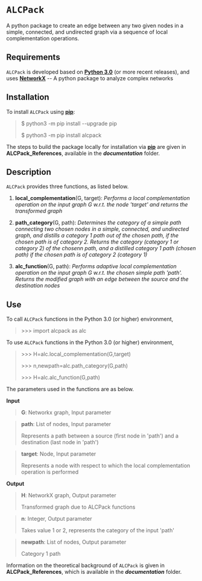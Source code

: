 # `ALCPack`

A python package to create an edge between any two given nodes in a simple, connected, and undirected graph via a sequence of local complementation operations.


## Requirements

`ALCPack` is developed based on [**Python 3.0**](https://www.python.org/download/releases/3.0/) (or more recent releases), and uses [**NetworkX**](https://networkx.github.io) -- A python package to analyze complex networks


## Installation

To install `ALCPack` using [**pip**](https://pip.pypa.io/en/stable/):

>
>$ python3 -m pip install --upgrade pip
>
>$ python3 -m pip install alcpack
>

The steps to build the package locally for installation via [**pip**](https://pip.pypa.io/en/stable/) are given in **ALCPack_References**, available in the ***documentation*** folder. 


## Description 

`ALCPack` provides three functions, as listed below.

1. **local_complementation**(G, target): *Performs a local complementation operation on the input graph G w.r.t. the node 'target' and returns the transformed graph* 

2. **path_category**(G, path): *Determines the category of a simple path connecting two chosen nodes in a simple, connected, and undirected graph, and distills a category 1 path out of the chosen path, if the chosen path is of category 2. Returns the category (category 1 or category 2) of the chosenn path, and a distilled category 1 path (chosen path) if the chosen path is of category 2 (category 1)*  

3. **alc_function**(G, path): *Performs adaptive local complementation operation on the input graph G w.r.t. the chosen simple path 'path'. Returns the modified graph with an edge between the source and the destination nodes*  


## Use

To call `ALCPack` functions in the Python 3.0 (or higher) environment, 

>\>\>\> import alcpack as alc

To use `ALCPack` functions in the Python 3.0 (or higher) environment, 

>
>\>\>\> H=alc.local_complementation(G,target)
>
>\>\>\> n,newpath=alc.path_category(G,path)
>
>\>\>\> H=alc.alc_function(G,path)
>

The parameters used in the functions are as below.

**Input**

>
>**G**: Networkx graph, Input parameter
>


>
>**path**: List of nodes, Input parameter
>
>Represents a path between a source (first node in 'path') and a destination (last node in 'path')
>
 
> 
>**target**: Node, Input parameter
>
>Represents a node with respect to which the local complementation operation is performed
>


**Output**        
   
>   
>**H**: NetworkX graph, Output parameter
>
>Transformed graph due to ALCPack functions
>

>
>**n**: Integer, Output parameter 
>
>Takes value 1 or 2, represents the category of the input 'path'
>

>
>**newpath**: List of nodes, Output parameter
>
>Category 1 path
>
         
        
Information on the theoretical background of `ALCPack` is given in  **ALCPack_References**, which is available in the ***documentation*** folder. 
